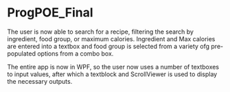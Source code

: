# ProgPOE_Final

The user is now able to search for a recipe, filtering the search by ingredient, food group, or maximum calories. Ingredient and Max calories are entered into a textbox and food group is selected from a variety ofg pre-populated options from a combo box.

The entire app is now in WPF, so the user now uses a number of textboxes to input values, after which a textblock and ScrollViewer is used to display the necessary outputs.
